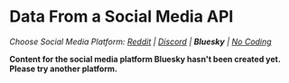 # Data From a Social Media API
_Choose Social Media Platform: <a href='../../reddit/ch08_data_mining/02_platform_api_data.html'>Reddit</a> | <a href='../../discord/ch08_data_mining/02_platform_api_data.html'>Discord</a> | __Bluesky__ | <a href='../../nocode/ch08_data_mining/02_platform_api_data.html'>No Coding</a>_

__Content for the social media platform Bluesky hasn't been created yet. Please try another platform.__